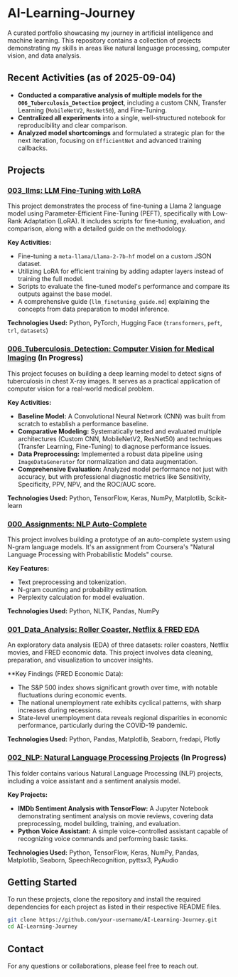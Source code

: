 # AI-Learning-Journey
A curated portfolio showcasing my journey in artificial intelligence and machine learning. This repository contains a collection of projects demonstrating my skills in areas like natural language processing, computer vision, and data analysis.

## Recent Activities (as of 2025-09-04)
- **Conducted a comparative analysis of multiple models for the `006_Tuberculosis_Detection` project**, including a custom CNN, Transfer Learning (`MobileNetV2`, `ResNet50`), and Fine-Tuning.
- **Centralized all experiments** into a single, well-structured notebook for reproducibility and clear comparison.
- **Analyzed model shortcomings** and formulated a strategic plan for the next iteration, focusing on `EfficientNet` and advanced training callbacks.

## Projects

### [003_llms: LLM Fine-Tuning with LoRA](./003_llms/)

This project demonstrates the process of fine-tuning a Llama 2 language model using Parameter-Efficient Fine-Tuning (PEFT), specifically with Low-Rank Adaptation (LoRA). It includes scripts for fine-tuning, evaluation, and comparison, along with a detailed guide on the methodology.

**Key Activities:**
- Fine-tuning a `meta-llama/Llama-2-7b-hf` model on a custom JSON dataset.
- Utilizing LoRA for efficient training by adding adapter layers instead of training the full model.
- Scripts to evaluate the fine-tuned model's performance and compare its outputs against the base model.
- A comprehensive guide (`llm_finetuning_guide.md`) explaining the concepts from data preparation to model inference.

**Technologies Used:** Python, PyTorch, Hugging Face (`transformers`, `peft`, `trl`, `datasets`)

### [006_Tuberculosis_Detection: Computer Vision for Medical Imaging](./006_Tuberculosis_Detection/) (In Progress)

This project focuses on building a deep learning model to detect signs of tuberculosis in chest X-ray images. It serves as a practical application of computer vision for a real-world medical problem.

**Key Activities:**
- **Baseline Model:** A Convolutional Neural Network (CNN) was built from scratch to establish a performance baseline.
- **Comparative Modeling:** Systematically tested and evaluated multiple architectures (Custom CNN, MobileNetV2, ResNet50) and techniques (Transfer Learning, Fine-Tuning) to diagnose performance issues.
- **Data Preprocessing:** Implemented a robust data pipeline using `ImageDataGenerator` for normalization and data augmentation.
- **Comprehensive Evaluation:** Analyzed model performance not just with accuracy, but with professional diagnostic metrics like Sensitivity, Specificity, PPV, NPV, and the ROC/AUC score.

**Technologies Used:** Python, TensorFlow, Keras, NumPy, Matplotlib, Scikit-learn

### [000_Assignments: NLP Auto-Complete](./000_Assignments/)

This project involves building a prototype of an auto-complete system using N-gram language models. It's an assignment from Coursera's "Natural Language Processing with Probabilistic Models" course.

**Key Features:**
- Text preprocessing and tokenization.
- N-gram counting and probability estimation.
- Perplexity calculation for model evaluation.

**Technologies Used:** Python, NLTK, Pandas, NumPy

### [001_Data_Analysis: Roller Coaster, Netflix & FRED EDA](./001_Data_Analysis/)

An exploratory data analysis (EDA) of three datasets: roller coasters, Netflix movies, and FRED economic data. This project involves data cleaning, preparation, and visualization to uncover insights.

**Key Findings (FRED Economic Data):
- The S&P 500 index shows significant growth over time, with notable fluctuations during economic events.
- The national unemployment rate exhibits cyclical patterns, with sharp increases during recessions.
- State-level unemployment data reveals regional disparities in economic performance, particularly during the COVID-19 pandemic.

**Technologies Used:** Python, Pandas, Matplotlib, Seaborn, fredapi, Plotly

### [002_NLP: Natural Language Processing Projects](./002_NLP/) (In Progress)

This folder contains various Natural Language Processing (NLP) projects, including a voice assistant and a sentiment analysis model.

**Key Projects:**
- **IMDb Sentiment Analysis with TensorFlow:** A Jupyter Notebook demonstrating sentiment analysis on movie reviews, covering data preprocessing, model building, training, and evaluation.
- **Python Voice Assistant:** A simple voice-controlled assistant capable of recognizing voice commands and performing basic tasks.

**Technologies Used:** Python, TensorFlow, Keras, NumPy, Pandas, Matplotlib, Seaborn, SpeechRecognition, pyttsx3, PyAudio

## Getting Started

To run these projects, clone the repository and install the required dependencies for each project as listed in their respective README files.

```bash
git clone https://github.com/your-username/AI-Learning-Journey.git
cd AI-Learning-Journey
```

## Contact

For any questions or collaborations, please feel free to reach out.